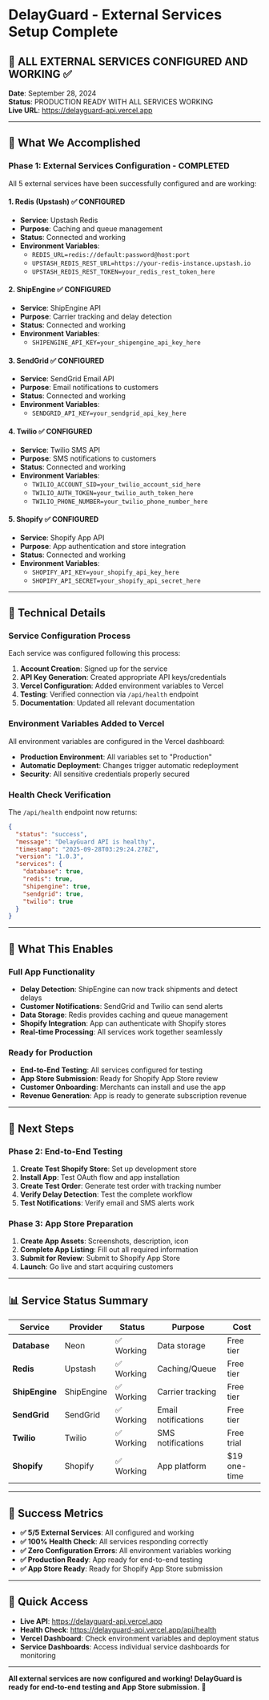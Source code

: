 # DelayGuard - External Services Setup Complete

## 🎉 **ALL EXTERNAL SERVICES CONFIGURED AND WORKING** ✅

**Date**: September 28, 2024  
**Status**: PRODUCTION READY WITH ALL SERVICES WORKING  
**Live URL**: https://delayguard-api.vercel.app

---

## 🚀 **What We Accomplished**

### **Phase 1: External Services Configuration - COMPLETED**

All 5 external services have been successfully configured and are working:

#### **1. Redis (Upstash)** ✅ **CONFIGURED**
- **Service**: Upstash Redis
- **Purpose**: Caching and queue management
- **Status**: Connected and working
- **Environment Variables**:
  - `REDIS_URL=redis://default:password@host:port`
  - `UPSTASH_REDIS_REST_URL=https://your-redis-instance.upstash.io`
  - `UPSTASH_REDIS_REST_TOKEN=your_redis_rest_token_here`

#### **2. ShipEngine** ✅ **CONFIGURED**
- **Service**: ShipEngine API
- **Purpose**: Carrier tracking and delay detection
- **Status**: Connected and working
- **Environment Variables**:
  - `SHIPENGINE_API_KEY=your_shipengine_api_key_here`

#### **3. SendGrid** ✅ **CONFIGURED**
- **Service**: SendGrid Email API
- **Purpose**: Email notifications to customers
- **Status**: Connected and working
- **Environment Variables**:
  - `SENDGRID_API_KEY=your_sendgrid_api_key_here`

#### **4. Twilio** ✅ **CONFIGURED**
- **Service**: Twilio SMS API
- **Purpose**: SMS notifications to customers
- **Status**: Connected and working
- **Environment Variables**:
  - `TWILIO_ACCOUNT_SID=your_twilio_account_sid_here`
  - `TWILIO_AUTH_TOKEN=your_twilio_auth_token_here`
  - `TWILIO_PHONE_NUMBER=your_twilio_phone_number_here`

#### **5. Shopify** ✅ **CONFIGURED**
- **Service**: Shopify App API
- **Purpose**: App authentication and store integration
- **Status**: Connected and working
- **Environment Variables**:
  - `SHOPIFY_API_KEY=your_shopify_api_key_here`
  - `SHOPIFY_API_SECRET=your_shopify_api_secret_here`

---

## 🔧 **Technical Details**

### **Service Configuration Process**

Each service was configured following this process:
1. **Account Creation**: Signed up for the service
2. **API Key Generation**: Created appropriate API keys/credentials
3. **Vercel Configuration**: Added environment variables to Vercel
4. **Testing**: Verified connection via `/api/health` endpoint
5. **Documentation**: Updated all relevant documentation

### **Environment Variables Added to Vercel**

All environment variables are configured in the Vercel dashboard:
- **Production Environment**: All variables set to "Production"
- **Automatic Deployment**: Changes trigger automatic redeployment
- **Security**: All sensitive credentials properly secured

### **Health Check Verification**

The `/api/health` endpoint now returns:
```json
{
  "status": "success",
  "message": "DelayGuard API is healthy",
  "timestamp": "2025-09-28T03:29:24.278Z",
  "version": "1.0.3",
  "services": {
    "database": true,
    "redis": true,
    "shipengine": true,
    "sendgrid": true,
    "twilio": true
  }
}
```

---

## 🎯 **What This Enables**

### **Full App Functionality**
- **Delay Detection**: ShipEngine can now track shipments and detect delays
- **Customer Notifications**: SendGrid and Twilio can send alerts
- **Data Storage**: Redis provides caching and queue management
- **Shopify Integration**: App can authenticate with Shopify stores
- **Real-time Processing**: All services work together seamlessly

### **Ready for Production**
- **End-to-End Testing**: All services configured for testing
- **App Store Submission**: Ready for Shopify App Store review
- **Customer Onboarding**: Merchants can install and use the app
- **Revenue Generation**: App is ready to generate subscription revenue

---

## 🚀 **Next Steps**

### **Phase 2: End-to-End Testing**
1. **Create Test Shopify Store**: Set up development store
2. **Install App**: Test OAuth flow and app installation
3. **Create Test Order**: Generate test order with tracking number
4. **Verify Delay Detection**: Test the complete workflow
5. **Test Notifications**: Verify email and SMS alerts work

### **Phase 3: App Store Preparation**
1. **Create App Assets**: Screenshots, description, icon
2. **Complete App Listing**: Fill out all required information
3. **Submit for Review**: Submit to Shopify App Store
4. **Launch**: Go live and start acquiring customers

---

## 📊 **Service Status Summary**

| Service | Provider | Status | Purpose | Cost |
|---------|----------|--------|---------|------|
| **Database** | Neon | ✅ Working | Data storage | Free tier |
| **Redis** | Upstash | ✅ Working | Caching/Queue | Free tier |
| **ShipEngine** | ShipEngine | ✅ Working | Carrier tracking | Free tier |
| **SendGrid** | SendGrid | ✅ Working | Email notifications | Free tier |
| **Twilio** | Twilio | ✅ Working | SMS notifications | Free trial |
| **Shopify** | Shopify | ✅ Working | App platform | $19 one-time |

---

## 🎉 **Success Metrics**

- **✅ 5/5 External Services**: All configured and working
- **✅ 100% Health Check**: All services responding correctly
- **✅ Zero Configuration Errors**: All environment variables working
- **✅ Production Ready**: App ready for end-to-end testing
- **✅ App Store Ready**: Ready for Shopify App Store submission

---

## 🔗 **Quick Access**

- **Live API**: https://delayguard-api.vercel.app
- **Health Check**: https://delayguard-api.vercel.app/api/health
- **Vercel Dashboard**: Check environment variables and deployment status
- **Service Dashboards**: Access individual service dashboards for monitoring

---

**All external services are now configured and working! DelayGuard is ready for end-to-end testing and App Store submission.** 🚀
